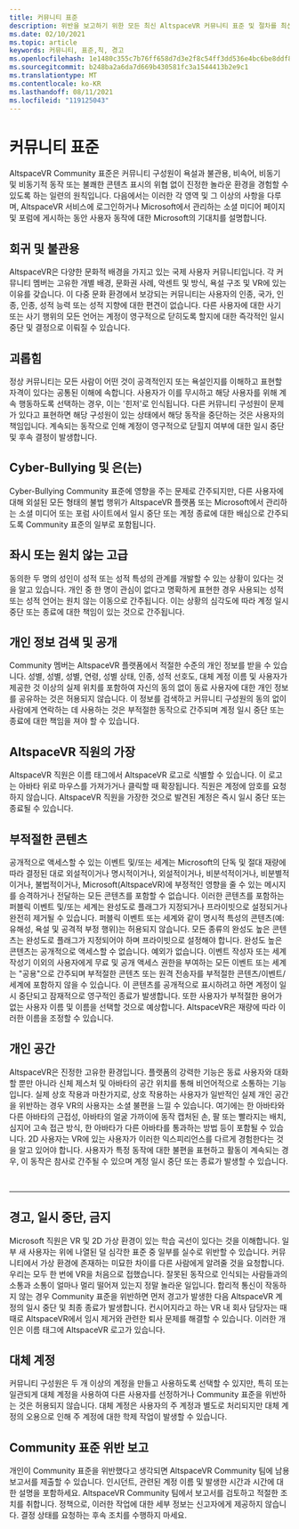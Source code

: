 ```yaml
---
title: 커뮤니티 표준
description: 위반을 보고하기 위한 모든 최신 AltspaceVR 커뮤니티 표준 및 절차를 최신 상태로 유지합니다.
ms.date: 02/10/2021
ms.topic: article
keywords: 커뮤니티, 표준,칙, 경고
ms.openlocfilehash: 1e1480c355c7b76ff658d7d3e2f8c54ff3dd536e4bc6be8ddf8378299d0250c1
ms.sourcegitcommit: b248ba2a6da7d669b430581fc3a1544413b2e9c1
ms.translationtype: MT
ms.contentlocale: ko-KR
ms.lasthandoff: 08/11/2021
ms.locfileid: "119125043"
---
```

# <a name="community-standards"></a>커뮤니티 표준

AltspaceVR Community 표준은 커뮤니티 구성원이 욕설과 불관용, 비속어, 비동기 및 비동기적 동작 또는 불쾌한 콘텐츠 표시의 위협 없이 진정한 놀라운 환경을 경험할 수 있도록 하는 일련의 원칙입니다. 다음에서는 이러한 각 영역 및 그 이상의 사항을 다루며, AltspaceVR 서비스에 로그인하거나 Microsoft에서 관리하는 소셜 미디어 페이지 및 포럼에 게시하는 동안 사용자 동작에 대한 Microsoft의 기대치를 설명합니다.

## <a name="defamation-and-intolerance"></a>회귀 및 불관용

AltspaceVR은 다양한 문화적 배경을 가지고 있는 국제 사용자 커뮤니티입니다. 각 커뮤니티 멤버는 고유한 개별 배경, 문화권 사례, 악센트 및 방식, 욕설 구조 및 VR에 있는 이유를 갖습니다. 이 다중 문화 환경에서 보강되는 커뮤니티는 사용자의 인종, 국가, 인종, 인종, 성적 능력 또는 성적 지향에 대한 편견이 없습니다. 다른 사용자에 대한 사기 또는 사기 행위의 모든 언어는 계정이 영구적으로 닫히도록 할지에 대한 즉각적인 일시 중단 및 결정으로 이뤄질 수 있습니다.

## <a name="harassment"></a>괴롭힘 

정상 커뮤니티는 모든 사람이 어떤 것이 공격적인지 또는 욕설인지를 이해하고 표현할 자격이 있다는 공통된 이해에 속합니다. 사용자가 이를 무시하고 해당 사용자를 위해 계속 행동하도록 선택하는 경우, 이는 '힌저'로 인식됩니다. 다른 커뮤니티 구성원이 문제가 있다고 표현하면 해당 구성원이 있는 상태에서 해당 동작을 중단하는 것은 사용자의 책임입니다. 계속되는 동작으로 인해 계정이 영구적으로 닫힐지 여부에 대한 일시 중단 및 후속 결정이 발생합니다.

## <a name="cyber-bullying-and-intimidation"></a>Cyber-Bullying 및 은(는)

Cyber-Bullying Community 표준에 영향을 주는 문제로 간주되지만, 다른 사용자에 대해 외설된 모든 형태의 불법 행위가 AltspaceVR 플랫폼 또는 Microsoft에서 관리하는 소셜 미디어 또는 포럼 사이트에서 일시 중단 또는 계정 종료에 대한 배심으로 간주되도록 Community 표준의 일부로 포함됩니다.

## <a name="lewd-or-unwanted-advances"></a>좌시 또는 원치 않는 고급

동의한 두 명의 성인이 성적 또는 성적 특성의 관계를 개발할 수 있는 상황이 있다는 것을 알고 있습니다. 개인 중 한 명이 관심이 없다고 명확하게 표현한 경우 사용되는 성적 또는 성적 언어는 원치 않는 이동으로 간주됩니다. 이는 상황의 심각도에 따라 계정 일시 중단 또는 종료에 대한 책임이 있는 것으로 간주됩니다.

## <a name="discovery-and-disclosure-of-personal-information"></a>개인 정보 검색 및 공개

Community 멤버는 AltspaceVR 플랫폼에서 적절한 수준의 개인 정보를 받을 수 있습니다. 성별, 성별, 성별, 연령, 성별 상태, 인종, 성적 선호도, 대체 계정 이름 및 사용자가 제공한 것 이상의 실제 위치를 포함하여 자신의 동의 없이 동료 사용자에 대한 개인 정보를 공유하는 것은 허용되지 않습니다. 이 정보를 검색하고 커뮤니티 구성원의 동의 없이 사람에게 연락하는 데 사용하는 것은 부적절한 동작으로 간주되며 계정 일시 중단 또는 종료에 대한 책임을 져야 할 수 있습니다.

## <a name="impersonation-of-an-altspacevr-employee"></a>AltspaceVR 직원의 가장

AltspaceVR 직원은 이름 태그에서 AltspaceVR 로고로 식별할 수 있습니다. 이 로고는 아바타 위로 마우스를 가져가거나 클릭할 때 확장됩니다. 직원은 계정에 암호를 요청하지 않습니다. AltspaceVR 직원을 가장한 것으로 발견된 계정은 즉시 일시 중단 또는 종료될 수 있습니다.

## <a name="inappropriate-content"></a>부적절한 콘텐츠

공개적으로 액세스할 수 있는 이벤트 및/또는 세계는 Microsoft의 단독 및 절대 재량에 따라 결정된 대로 외설적이거나 명시적이거나, 외설적이거나, 비분석적이거나, 비분별적이거나, 불법적이거나, Microsoft(AltspaceVR)에 부정적인 영향을 줄 수 있는 메시지를 승격하거나 전달하는 모든 콘텐츠를 포함할 수 없습니다. 이러한 콘텐츠를 포함하는 퍼블릭 이벤트 및/또는 세계는 완성도로 플래그가 지정되거나 프라이빗으로 설정되거나 완전히 제거될 수 있습니다. 퍼블릭 이벤트 또는 세계와 같이 명시적 특성의 콘텐츠(예: 유해성, 욕설 및 공격적 부정 행위)는 허용되지 않습니다. 모든 종류의 완성도 높은 콘텐츠는 완성도로 플래그가 지정되어야 하며 프라이빗으로 설정해야 합니다. 완성도 높은 콘텐츠는 공개적으로 액세스할 수 없습니다. 예외가 없습니다. 이벤트 작성자 또는 세계 작성기 이외의 사용자에게 무료 및 공개 액세스 권한을 부여하는 모든 이벤트 또는 세계는 "공용"으로 간주되며 부적절한 콘텐츠 또는 원격 전송자를 부적절한 콘텐츠/이벤트/세계에 포함하지 않을 수 있습니다. 이 콘텐츠를 공개적으로 표시하려고 하면 계정이 일시 중단되고 잠재적으로 영구적인 종료가 발생합니다.  또한 사용자가 부적절한 용어가 없는 사용자 이름 및 이름을 선택할 것으로 예상합니다. AltspaceVR은 재량에 따라 이러한 이름을 조정할 수 있습니다.

## <a name="personal-space"></a>개인 공간

AltspaceVR은 진정한 고유한 환경입니다. 플랫폼의 강력한 기능은 동료 사용자와 대화할 뿐만 아니라 신체 제스처 및 아바타의 공간 위치를 통해 비언어적으로 소통하는 기능입니다. 실제 상호 작용과 마찬가지로, 상호 작용하는 사용자가 일반적인 실제 개인 공간을 위반하는 경우 VR의 사용자는 소셜 불편을 느낄 수 있습니다. 여기에는 한 아바타와 다른 아바타의 근접성, 아바타의 얼굴 가까이에 동작 캡처된 손, 팔 또는 빨라지는 배치, 심지어 고속 접근 방식, 한 아바타가 다른 아바타를 통과하는 방법 등이 포함될 수 있습니다.  2D 사용자는 VR에 있는 사용자가 이러한 익스피리언스를 다르게 경험한다는 것을 알고 있어야 합니다. 사용자가 특정 동작에 대한 불편을 표현하고 활동이 계속되는 경우, 이 동작은 참사로 간주될 수 있으며 계정 일시 중단 또는 종료가 발생할 수 있습니다.

<br>
<hr>
 
## <a name="warning-suspension-banishment"></a>경고, 일시 중단, 금지

Microsoft 직원은 VR 및 2D 가상 환경이 있는 학습 곡선이 있다는 것을 이해합니다. 일부 새 사용자는 위에 나열된 덜 심각한 표준 중 일부를 실수로 위반할 수 있습니다. 커뮤니티에서 가상 환경에 존재하는 미묘한 차이를 다른 사람에게 알려줄 것을 요청합니다. 우리는 모두 한 번에 VR을 처음으로 접했습니다. 잘못된 동작으로 인식되는 사람들과의 소통과 소통이 얼마나 멀리 떨어져 있는지 정말 놀라운 일입니다. 합리적 통신이 작동하지 않는 경우 Community 표준을 위반하면 먼저 경고가 발생한 다음 AltspaceVR 계정의 일시 중단 및 최종 종료가 발생합니다. 컨시어지라고 하는 VR 내 회사 담당자는 때때로 AltspaceVR에서 임시 제거와 관련한 퇴사 문제를 해결할 수 있습니다. 이러한 개인은 이름 태그에 AltspaceVR 로고가 있습니다.

## <a name="alternate-accounts"></a>대체 계정

커뮤니티 구성원은 두 개 이상의 계정을 만들고 사용하도록 선택할 수 있지만, 특히 또는 일관되게 대체 계정을 사용하여 다른 사용자를 선정하거나 Community 표준을 위반하는 것은 허용되지 않습니다. 대체 계정은 사용자의 주 계정과 별도로 처리되지만 대체 계정의 오용으로 인해 주 계정에 대한 학제 작업이 발생할 수 있습니다.

## <a name="reporting-violations-of-the-community-standards"></a>Community 표준 위반 보고

개인이 Community 표준을 위반했다고 생각되면 AltspaceVR Community 팀에 남용 보고서를 제출할 수 있습니다. 인시던트, 관련된 계정 이름 및 발생한 시간과 시간에 대한 설명을 포함하세요. AltspaceVR Community 팀에서 보고서를 검토하고 적절한 조치를 취합니다. 정책으로, 이러한 작업에 대한 세부 정보는 신고자에게 제공하지 않습니다. 결정 상태를 요청하는 후속 조치를 수행하지 마세요.